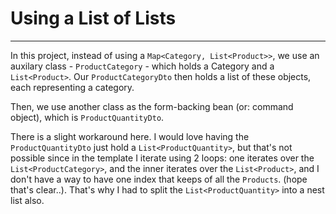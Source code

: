 # Using a List of Lists
---

In this project, instead of using a `Map<Category, List<Product>>`, we use an auxilary class - `ProductCategory` - which holds a Category and a `List<Product>`.
Our `ProductCategoryDto` then holds a list of these objects, each representing a category.

Then, we use another class as the form-backing bean (or: command object), which is `ProductQuantityDto`.

There is a slight workaround here. I would love having the `ProductQuantityDto` just hold a `List<ProductQuantity>`, but that's not possible
since in the template I iterate using 2 loops: one iterates over the `List<ProductCategory>`, and the inner iterates over the `List<Product>`, and 
I don't have a way to have one index that keeps of all the `Products`. (hope that's clear..). That's why I had to split the `List<ProductQuantity>` into a nest list also.
